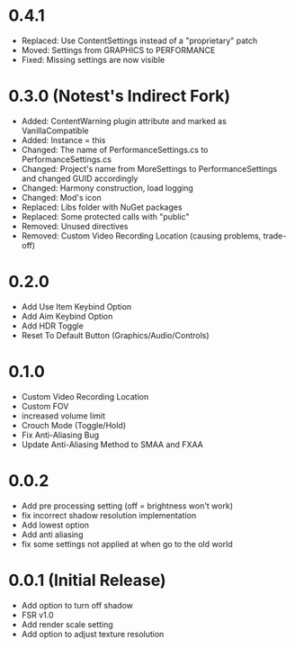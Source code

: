 # 0.4.1
- Replaced: Use ContentSettings instead of a "proprietary" patch
- Moved: Settings from GRAPHICS to PERFORMANCE
- Fixed: Missing settings are now visible

# 0.3.0 (Notest's Indirect Fork)
- Added: ContentWarning plugin attribute and marked as VanillaCompatible
- Added: Instance = this
- Changed: The name of PerformanceSettings.cs to PerformanceSettings.cs
- Changed: Project's name from MoreSettings to PerformanceSettings and changed GUID accordingly
- Changed: Harmony construction, load logging
- Changed: Mod's icon
- Replaced: Libs folder with NuGet packages
- Replaced: Some protected calls with "public"
- Removed: Unused directives
- Removed: Custom Video Recording Location (causing problems, trade-off)

# 0.2.0
- Add Use Item Keybind Option
- Add Aim Keybind Option
- Add HDR Toggle
- Reset To Default Button (Graphics/Audio/Controls)

# 0.1.0
- Custom Video Recording Location
- Custom FOV
- increased volume limit
- Crouch Mode (Toggle/Hold)
- Fix Anti-Aliasing Bug
- Update Anti-Aliasing Method to SMAA and FXAA

# 0.0.2
- Add pre processing setting (off = brightness won't work)
- fix incorrect shadow resolution implementation
- Add lowest option
- Add anti aliasing
- fix some settings not applied at when go to the old world

# 0.0.1 (Initial Release)
- Add option to turn off shadow
- FSR v1.0
- Add render scale setting
- Add option to adjust texture resolution